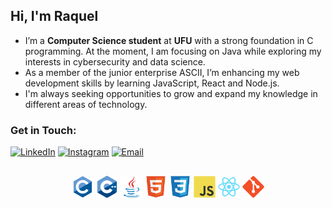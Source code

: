 ## Hi, I'm Raquel

- I’m a **Computer Science student** at **UFU** with a strong foundation in C programming. At the moment, I am focusing on Java while exploring my interests in cybersecurity and data science.
- As a member of the junior enterprise ASCII, I’m enhancing my web development skills by learning JavaScript, React and Node.js.
- I'm always seeking opportunities to grow and expand my knowledge in different areas of technology.

### **Get in Touch:**
[![LinkedIn](https://img.shields.io/badge/LinkedIn-%230A66C2?&style=for-the-badge&logo=linkedin&logoColor=white)](https://www.linkedin.com/in/emillenee)
[![Instagram](https://img.shields.io/badge/Instagram-%23E4405F?&style=for-the-badge&logo=instagram&logoColor=white)](https://www.instagram.com/emillene_/)
[![Email](https://img.shields.io/badge/Email-%23D14836?&style=for-the-badge&logo=gmail&logoColor=white)](mailto:sxemillene@gmail.com)

##

<p align="center">
  <img src="https://raw.githubusercontent.com/devicons/devicon/master/icons/c/c-original.svg" alt="C" width="35"/>
  <img src="https://raw.githubusercontent.com/devicons/devicon/master/icons/cplusplus/cplusplus-original.svg" alt="C++" width="35"/>
  <img src="https://raw.githubusercontent.com/devicons/devicon/master/icons/java/java-original.svg" alt="Java" width="35"/>
  <img src="https://raw.githubusercontent.com/devicons/devicon/master/icons/html5/html5-original.svg" alt="HTML5" width="35"/>
  <img src="https://raw.githubusercontent.com/devicons/devicon/master/icons/css3/css3-original.svg" alt="CSS3" width="35"/>
  <img src="https://raw.githubusercontent.com/devicons/devicon/master/icons/javascript/javascript-original.svg" alt="JavaScript" width="35"/>
  <img src="https://raw.githubusercontent.com/devicons/devicon/master/icons/react/react-original.svg" alt="React" width="35"/>
  <img src="https://raw.githubusercontent.com/devicons/devicon/master/icons/git/git-original.svg" alt="Git" width="35"/>
</p>
